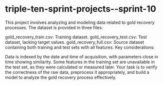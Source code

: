 # triple-ten-sprint-projects--sprint-10

This project involves analyzing and modeling data related to gold recovery processes. The dataset is provided in three files:

gold_recovery_train.csv: Training dataset.
gold_recovery_test.csv: Test dataset, lacking target values.
gold_recovery_full.csv: Source dataset containing both training and test sets with all features.
Key considerations:

Data is indexed by the date and time of acquisition, with parameters close in time showing similarity.
Some features in the training set are unavailable in the test set, as they were calculated or measured later.
Your task is to verify the correctness of the raw data, preprocess it appropriately, and build a model to analyze the gold recovery process effectively.
